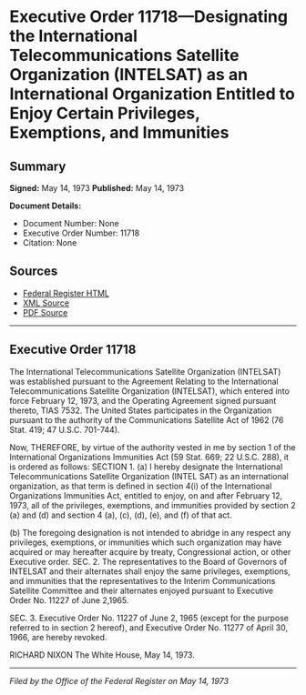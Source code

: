 # Executive Order 11718—Designating the International Telecommunications Satellite Organization (INTELSAT) as an International Organization Entitled to Enjoy Certain Privileges, Exemptions, and Immunities

## Summary

**Signed:** May 14, 1973
**Published:** May 14, 1973

**Document Details:**
- Document Number: None
- Executive Order Number: 11718
- Citation: None

## Sources
- [Federal Register HTML](https://www.presidency.ucsb.edu/documents/executive-order-11718-designating-the-international-telecommunications-satellite)
- [XML Source](None)
- [PDF Source](None)

---

## Executive Order 11718

The International Telecommunications Satellite Organization (INTELSAT) was established pursuant to the Agreement Relating to the International Telecommunications Satellite Organization (INTELSAT), which entered into force February 12, 1973, and the Operating Agreement signed pursuant thereto, TIAS 7532. The United States participates in the Organization pursuant to the authority of the Communications Satellite Act of 1962 (76 Stat. 419; 47 U.S.C. 701-744).

Now, THEREFORE, by virtue of the authority vested in me by section 1 of the International Organizations Immunities Act (59 Stat. 669; 22 U.S.C. 288), it is ordered as follows:
SECTION 1. (a) I hereby designate the International Telecommunications Satellite Organization (INTEL SAT) as an international organization, as that term is defined in section 4(i) of the International Organizations Immunities Act, entitled to enjoy, on and after February 12, 1973, all of the privileges, exemptions, and immunities provided by section 2 (a) and (d) and section 4 (a), (c), (d), (e), and (f) of that act.

(b) The foregoing designation is not intended to abridge in any respect any privileges, exemptions, or immunities which such organization may have acquired or may hereafter acquire by treaty, Congressional action, or other Executive order.
SEC. 2. The representatives to the Board of Governors of INTELSAT and their alternates shall enjoy the same privileges, exemptions, and immunities that the representatives to the Interim Communications Satellite Committee and their alternates enjoyed pursuant to Executive Order No. 11227 of June 2,1965.

SEC. 3. Executive Order No. 11227 of June 2, 1965 (except for the purpose referred to in section 2 hereof), and Executive Order No. 11277 of April 30, 1966, are hereby revoked.

RICHARD NIXON
The White House,
May 14, 1973.

---

*Filed by the Office of the Federal Register on May 14, 1973*
